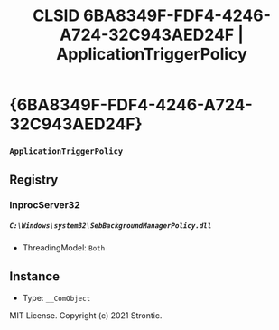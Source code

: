 ﻿---
title: "CLSID 6BA8349F-FDF4-4246-A724-32C943AED24F | ApplicationTriggerPolicy"
excerpt: What is COM-Object CLSID 6BA8349F-FDF4-4246-A724-32C943AED24F?
---

# {6BA8349F-FDF4-4246-A724-32C943AED24F}

### `ApplicationTriggerPolicy`

## Registry


### InprocServer32

##### `C:\Windows\system32\SebBackgroundManagerPolicy.dll`
* ThreadingModel: `Both`

## Instance

* Type: `__ComObject`

MIT License. Copyright (c) 2021 Strontic.


